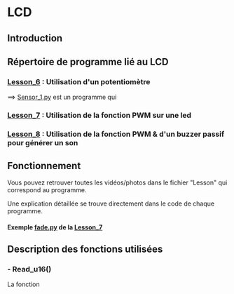 # LCD

## Introduction



## Répertoire de programme lié au LCD

### [Lesson_6](Lesson_6) : Utilisation d'un potentiomètre

  ==> [Sensor_1.py](Lesson_6/Sensor_1.py) est un programme qui 
  
  

### [Lesson_7](Lesson_7) : Utilisation de la fonction PWM sur une led



### [Lesson_8](Lesson_8) : Utilisation de la fonction PWM & d'un buzzer passif pour générer un son


  
  
## Fonctionnement

Vous pouvez retrouver toutes les vidéos/photos dans le fichier "Lesson" qui correspond au programme.

Une explication détaillée se trouve directement dans le code de chaque programme.

#### Exemple [fade.py](Lesson_7/fade.py) de la [Lesson_7](Lesson_7)



## Description des fonctions utilisées

### - Read_u16()

La fonction 




